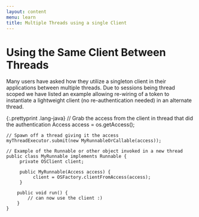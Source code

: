 ```yaml
---
layout: content
menu: learn
title: Multiple Threads using a single Client
---
```


# Using the Same Client Between Threads

Many users have asked how they utilize a singleton client in their applications between multiple threads.  Due to sessions being thread scoped we have listed an example allowing re-wiring of a token to instantiate a lightweight client (no re-authentication needed) in an alternate thread.

{:.prettyprint .lang-java}
	// Grab the access from the client in thread that did the authentication
	Access access = os.getAccess();

	// Spawn off a thread giving it the access
	myThreadExecutor.submit(new MyRunnableOrCallable(access));

	// Example of the Runnable or other object invoked in a new thread
	public class MyRunnable implements Runnable {
	     private OSClient client;

	     public MyRunnable(Access access) {
	          client = OSFactory.clientFromAccess(access);
	     }

	    public void run() { 
	        // can now use the client :)
	    }
	}


